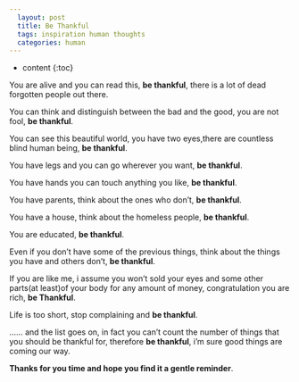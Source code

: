 ```yaml
---
  layout: post
  title: Be Thankful 
  tags: inspiration human thoughts 
  categories: human 
---
```


* content
{:toc}

You are alive and you can read this, **be thankful**, there is a lot of dead forgotten people out there.






You can think and distinguish between the bad and the good, you are not fool, 
**be thankful**.

You can see this beautiful world, you have two eyes,there are countless blind human being, **be thankful**.

You have legs and you can go wherever you want, **be thankful**.

You have hands you can touch anything you like, **be thankful**.

You have parents, think about the ones who don’t, **be thankful**.

You have a house, think about the homeless people, **be thankful**.

You are educated, **be thankful**.

Even if you don’t have some of the previous things,
think about the things you have and others don’t, **be thankful**.

If you are like me, i assume you won’t sold your eyes and some other parts(at least)of your body for any amount of money, congratulation you are rich, **be Thankful**.

Life is too short, stop complaining and **be thankful**.

…… and the list goes on, in fact you can’t count the number of things that you should be thankful for, therefore **be thankful**, i’m sure good things are coming our way.


**Thanks for you time and hope you find it a gentle reminder**.
